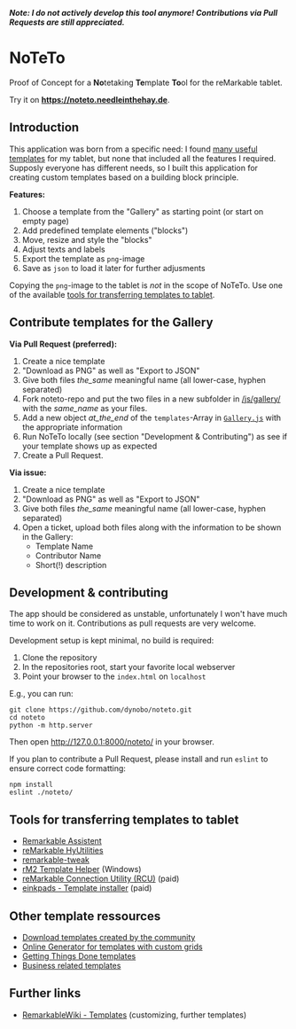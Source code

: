 ***Note: I do not actively develop this tool anymore! Contributions via Pull Requests are still appreciated.***

# NoTeTo

Proof of Concept for a **No**tetaking **Te**mplate **To**ol for the reMarkable tablet.

Try it on **<https://noteto.needleinthehay.de>**.

## Introduction

This application was born from a specific need: I found [many useful templates](#template-resources) for my tablet, but none that included all the features I required. Supposly everyone has different needs, so I built this application for creating custom templates based on a building block principle.

**Features:**

1. Choose a template from the "Gallery" as starting point (or start on empty page)
2. Add predefined template elements ("blocks") 
3. Move, resize and style the "blocks"
4. Adjust texts and labels
5. Export the template as `png`-image
6. Save as `json` to load it later for further adjusments

Copying the `png`-image to the tablet is *not* in the scope of NoTeTo. Use one of the available [tools for transferring templates to tablet](#transfer-tools).

## Contribute templates for the Gallery

**Via Pull Request (preferred):**
1. Create a nice template
2. "Download as PNG" as well as "Export to JSON"
3. Give both files _the_same_ meaningful name (all lower-case, hyphen separated)
4. Fork noteto-repo and put the two files in a new subfolder in [/js/gallery/](https://github.com/dynobo/noteto/tree/main/noteto/js/gallery) with the _same_name_ as your files.
5. Add a new object _at_the_end_ of the `templates`-Array in  [`Gallery.js`](https://github.com/dynobo/noteto/blob/main/noteto/js/gallery/Gallery.js) with the appropriate information
6. Run NoTeTo locally (see section "Development & Contributing") as see if your template shows up as expected
7. Create a Pull Request.

**Via issue:**
1. Create a nice template
2. "Download as PNG" as well as "Export to JSON"
3. Give both files _the_same_ meaningful name (all lower-case, hyphen separated)
5. Open a ticket, upload both files along with the information to be shown in the Gallery:
   - Template Name
   - Contributor Name
   - Short(!) description 

## Development & contributing

The app should be considered as unstable, unfortunately I won't have much time to work on it. Contributions as pull requests are very welcome. 

Development setup is kept minimal, no build is required:

1. Clone the repository
2. In the repositories root, start your favorite local webserver
3. Point your browser to the `index.html` on `localhost`

E.g., you can run:

```
git clone https://github.com/dynobo/noteto.git
cd noteto
python -m http.server
```
Then open <http://127.0.0.1:8000/noteto/> in your browser.

If you plan to contribute a Pull Request, please install and run `eslint` to ensure correct code formatting:

```
npm install
eslint ./noteto/
```

<a name="transfer-tools"></a>
## Tools for transferring templates to tablet

- [Remarkable Assistent](https://github.com/richeymichael/remarkable-assistant)
- [reMarkable HyUtilities](https://github.com/moovida/remarkable-hyutilities)
- [remarkable-tweak](https://github.com/morngrar/remarkable-tweak)
- [rM2 Template Helper](https://www.freeremarkabletools.com/) (Windows)
- [reMarkable Connection Utility (RCU)](http://www.davisr.me/projects/rcu/) (paid)
- [einkpads - Template installer](https://www.einkpads.com/products/remarkable-template-installer-apple-computers) (paid)

<a name="template-resources"></a>
## Other template ressources

- [Download templates created by the community](https://rm.ezb.io/)
- [Online Generator for templates with custom grids](https://templarian.github.io/remarkable/)
- [Getting Things Done templates](https://github.com/BartKeulen/remarkable-gtd-templates)
- [Business related templates](https://github.com/deo-so/reMarkable-Tablet-Templates---Free)

## Further links

- [RemarkableWiki - Templates](https://remarkablewiki.com/tips/templates) (customizing, further templates)
